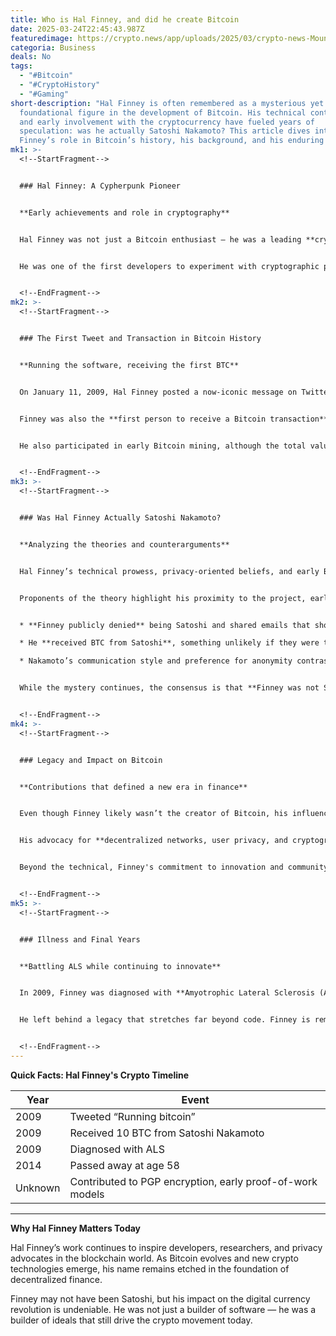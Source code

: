 ```yaml
---
title: Who is Hal Finney, and did he create Bitcoin
date: 2025-03-24T22:45:43.987Z
featuredimage: https://crypto.news/app/uploads/2025/03/crypto-news-Mount-Rushmore-Bitcoin-option01-1380x820.webp
categoria: Business
deals: No
tags:
  - "#Bitcoin"
  - "#CryptoHistory"
  - "#Gaming"
short-description: "Hal Finney is often remembered as a mysterious yet
  foundational figure in the development of Bitcoin. His technical contributions
  and early involvement with the cryptocurrency have fueled years of
  speculation: was he actually Satoshi Nakamoto? This article dives into
  Finney’s role in Bitcoin’s history, his background, and his enduring legacy."
mk1: >-
  <!--StartFragment-->


  ### Hal Finney: A Cypherpunk Pioneer


  **Early achievements and role in cryptography**


  Hal Finney was not just a Bitcoin enthusiast — he was a leading **cryptographer, computer scientist, and cypherpunk**. Before Bitcoin’s public debut in 2009, Finney was already recognized for his work on **Pretty Good Privacy (PGP)**, a groundbreaking encryption system for secure communication.


  He was one of the first developers to experiment with cryptographic proof-of-work systems, a concept that would later form the backbone of Bitcoin’s consensus model. By the time Bitcoin arrived, Finney’s reputation in the tech and crypto communities was already well established.


  <!--EndFragment-->
mk2: >-
  <!--StartFragment-->


  ### The First Tweet and Transaction in Bitcoin History


  **Running the software, receiving the first BTC**


  On January 11, 2009, Hal Finney posted a now-iconic message on Twitter: **“Running bitcoin.”** This tweet is regarded as the **first public acknowledgment of Bitcoin’s operation**, symbolizing the beginning of a revolution in digital currency.


  Finney was also the **first person to receive a Bitcoin transaction**, when Satoshi Nakamoto sent him **10 BTC** shortly after the network launched. This transaction not only proved the system’s viability but also marked Finney as a key player in Bitcoin’s origin story.


  He also participated in early Bitcoin mining, although the total value of his holdings remains uncertain. Due to his early involvement, many assume that his holdings were worth several million dollars at peak value.


  <!--EndFragment-->
mk3: >-
  <!--StartFragment-->


  ### Was Hal Finney Actually Satoshi Nakamoto?


  **Analyzing the theories and counterarguments**


  Hal Finney’s technical prowess, privacy-oriented beliefs, and early Bitcoin participation have led many to speculate that he may have been **Satoshi Nakamoto**, the anonymous creator of Bitcoin. His background as a cypherpunk and developer aligns with many of the traits attributed to Satoshi.


  Proponents of the theory highlight his proximity to the project, early testing, and timing of his retirement in 2011 — around the same time Nakamoto disappeared. However, there are critical points that counter this theory:


  * **Finney publicly denied** being Satoshi and shared emails that showed he was working alongside, not as, Nakamoto.

  * He **received BTC from Satoshi**, something unlikely if they were the same person.

  * Nakamoto’s communication style and preference for anonymity contrasted with Finney’s visible and open engagement, including his unencrypted tweet history.


  While the mystery continues, the consensus is that **Finney was not Satoshi** but an invaluable collaborator who helped shape the system.


  <!--EndFragment-->
mk4: >-
  <!--StartFragment-->


  ### Legacy and Impact on Bitcoin


  **Contributions that defined a new era in finance**


  Even though Finney likely wasn’t the creator of Bitcoin, his influence was monumental. By running the software, performing early tests, and publicly supporting the project, he helped Bitcoin move from theory to functioning technology.


  His advocacy for **decentralized networks, user privacy, and cryptographic security** remains a guiding force for developers and investors in the cryptocurrency space.


  Beyond the technical, Finney's commitment to innovation and community engagement helped lay the cultural foundations of today’s crypto ethos — one centered on freedom, openness, and self-sovereignty.


  <!--EndFragment-->
mk5: >-
  <!--StartFragment-->


  ### Illness and Final Years


  **Battling ALS while continuing to innovate**


  In 2009, Finney was diagnosed with **Amyotrophic Lateral Sclerosis (ALS)**, a degenerative neurological disease that affects motor neurons. Despite his diagnosis, he continued contributing to crypto discussions and development until his death on **August 28, 2014**, at the age of 58.


  He left behind a legacy that stretches far beyond code. Finney is remembered for his visionary thinking, kindness, and deep commitment to technological progress.


  <!--EndFragment-->
---
```

<!--StartFragment-->

**Quick Facts: Hal Finney's Crypto Timeline**

| Year    | Event                                                     |
| ------- | --------------------------------------------------------- |
| 2009    | Tweeted “Running bitcoin”                                 |
| 2009    | Received 10 BTC from Satoshi Nakamoto                     |
| 2009    | Diagnosed with ALS                                        |
| 2014    | Passed away at age 58                                     |
| Unknown | Contributed to PGP encryption, early proof-of-work models |

- - -

**Why Hal Finney Matters Today**

Hal Finney’s work continues to inspire developers, researchers, and privacy advocates in the blockchain world. As Bitcoin evolves and new crypto technologies emerge, his name remains etched in the foundation of decentralized finance.

Finney may not have been Satoshi, but his impact on the digital currency revolution is undeniable. He was not just a builder of software — he was a builder of ideals that still drive the crypto movement today.

<!--EndFragment-->